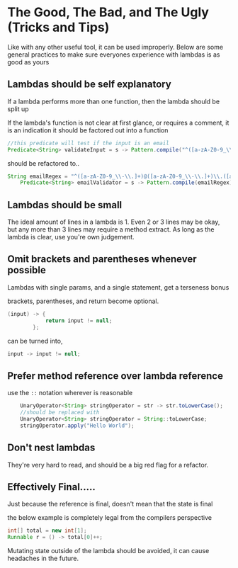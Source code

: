 # The Good, The Bad, and The Ugly (Tricks and Tips)

Like with any other useful tool, it can be used improperly. Below are some general practices to make sure everyones experience with lambdas is as good as yours 


## Lambdas should be self explanatory

If a lambda performs more than one function, then the lambda should be split up


If the lambda's function is not clear at first glance, or requires a comment, it is an indication it should be factored out into a function

```java
//this predicate will test if the input is an email 
Predicate<String> validateInput = s -> Pattern.compile("^([a-zA-Z0-9_\\-\\.]+)@([a-zA-Z0-9_\\-\\.]+)\\.([a-zA-Z]{2,5})$").asPredicate().test(s);
```

should be refactored to..

```java
String emailRegex = "^([a-zA-Z0-9_\\-\\.]+)@([a-zA-Z0-9_\\-\\.]+)\\.([a-zA-Z]{2,5})$";
	Predicate<String> emailValidator = s -> Pattern.compile(emailRegex).asPredicate().test(s);
```

## Lambdas should be small

The ideal amount of lines in a lambda is 1. Even 2 or 3 lines may be okay, but any more than 3 lines may require a method extract. As long as the lambda is clear, use you're own judgement.

## Omit brackets and parentheses whenever possible

Lambdas with single params, and a single statement, get a terseness bonus

brackets, parentheses, and return become optional.

```java
(input) -> {
			return input != null;
		};
```

can be turned into,

```java
input -> input != null;
```

## Prefer method reference over lambda reference

use the `::` notation wherever is reasonable

```java
	UnaryOperator<String> stringOperator = str -> str.toLowerCase();
	//should be replaced with
	UnaryOperator<String> stringOperator = String::toLowerCase;
	stringOperator.apply("Hello World");
```

## Don't nest lambdas

They're very hard to read, and should be a big red flag for a refactor.

## Effectively Final.....
 
 Just because the reference is final, doesn't mean that the state is final

the below example is completely legal from the compilers perspective

```java
int[] total = new int[1];
Runnable r = () -> total[0]++;
```
Mutating state outside of the lambda should be avoided, it can cause headaches in the future.




